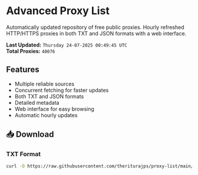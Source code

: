# Advanced Proxy List

Automatically updated repository of free public proxies. Hourly refreshed HTTP/HTTPS proxies in both TXT and JSON formats with a web interface.

**Last Updated:** `Thursday 24-07-2025 00:49:45 UTC`  
**Total Proxies:** `40076`

## Features
- Multiple reliable sources
- Concurrent fetching for faster updates
- Both TXT and JSON formats
- Detailed metadata
- Web interface for easy browsing
- Automatic hourly updates

## 📥 Download

### TXT Format
```bash
curl -O https://raw.githubusercontent.com/theriturajps/proxy-list/main/proxies.txt